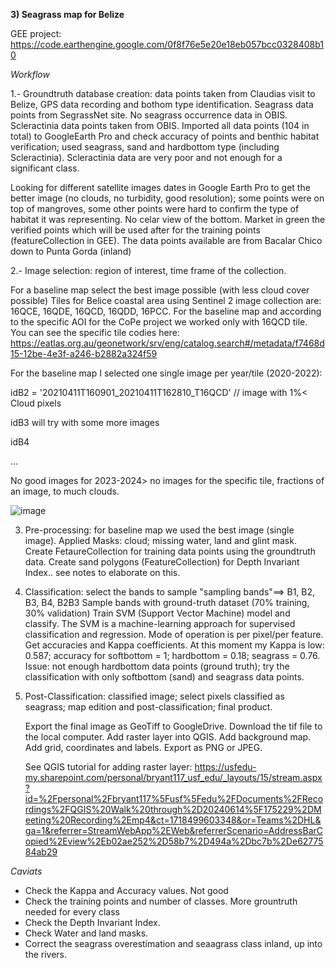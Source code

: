 **3) Seagrass map for Belize**

GEE project: https://code.earthengine.google.com/0f8f76e5e20e18eb057bcc0328408b10 

_Workflow_

1.- Groundtruth database creation: data points taken from Claudias visit to Belize, GPS data recording and bothom type identification. Seagrass data points from SegrassNet site. No seagrass occurrence data in OBIS. Scleractinia data points taken from OBIS. 
Imported all data points (104 in total) to GoogleEarth Pro and check accuracy of points and benthic habitat verification; used seagrass, sand and hardbottom type (including Scleractinia). Scleractinia data are very poor and not enough for a significant class.

Looking for different satellite images dates in Google Earth Pro to get the better image (no clouds, no turbidity, good resolution); some points were on top of mangroves, some other points were hard to confirm the type of habitat it was representing. No celar view of the bottom. Market in green the verified points which will be used after for the training points (featureCollection in GEE).
The data points available are from Bacalar Chico down to Punta Gorda (inland)

2.- Image selection: region of interest, time frame of the collection.

For a baseline map select the best image possible (with less cloud cover possible)
Tiles for Belice coastal area using Sentinel 2 image collection are: 16QCE, 16QDE, 16QCD, 16QDD, 16PCC. For the baseline map and according to the specific AOI for the CoPe project we worked only with 16QCD tile. You can see the specific tile codies here: https://eatlas.org.au/geonetwork/srv/eng/catalog.search#/metadata/f7468d15-12be-4e3f-a246-b2882a324f59 

For the baseline map I selected one single image per year/tile (2020-2022):

idB2 = '20210411T160901_20210411T162810_T16QCD' // image with 1%< Cloud pixels

idB3 will try with some more images

idB4

...

No good images for 2023-2024> no images for the specific tile, fractions of an image, to much clouds.



![image](https://github.com/cperaltab/Seagrass_mapping/assets/7772503/c5302163-2ac2-44ec-8d09-886c76841922)

3. Pre-processing: for baseline map we used the best image (single image). Applied Masks: cloud; missing water, land and glint mask.
   Create FetaureCollection for training data points using the groundtruth data.
   Create sand polygons (FeatureCollection) for Depth Invariant Index.. see notes to elaborate on this.

4. Classification: select the bands to sample "sampling bands"==> B1, B2, B3, B4, B2B3
   Sample bands with ground-truth dataset (70% training, 30% validation)
   Train SVM (Support Vector Machine) model and classify. The SVM is a machine-learning approach for supervised classification and 
   regression. Mode of operation is per pixel/per feature.
   Get accuracies and Kappa coefficients. At this moment my Kappa is low: 0.587; accuracy for softbottom = 1; hardbottom = 0.18; seagrass 
   = 0.76. Issue: not enough hardbottom data points (ground truth); try the classification with only softbottom (sand) and seagrass data 
   points.

5. Post-Classification: classified image; select pixels classified as seagrass; map edition and post-classification; final product.

   Export the final image as GeoTiff to GoogleDrive. Download the tif file to the local computer. Add raster layer into QGIS. Add background map. Add grid, coordinates and labels. Export as PNG or JPEG.

    See QGIS tutorial for adding raster layer: https://usfedu-my.sharepoint.com/personal/bryant117_usf_edu/_layouts/15/stream.aspx?id=%2Fpersonal%2Fbryant117%5Fusf%5Fedu%2FDocuments%2FRecordings%2FQGIS%20Walk%20through%2D20240614%5F175229%2DMeeting%20Recording%2Emp4&ct=1718499603348&or=Teams%2DHL&ga=1&referrer=StreamWebApp%2EWeb&referrerScenario=AddressBarCopied%2Eview%2Eb02ae252%2D58b7%2D494a%2Dbc7b%2De6277584ab29 

_Caviats_

* Check the Kappa and Accuracy values. Not good
* Check the training points and number of classes. More grountruth needed for every class
* Check the Depth Invariant Index. 
* Check Water and land masks.
* Correct the seagrass overestimation and seaagrass class inland, up into the rivers.




